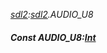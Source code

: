 _[sdl2](../../modules/sdl2/sdl2-module.md):[sdl2](../../modules/sdl2/sdl2-module.md).AUDIO\_U8_
##### Const AUDIO\_U8:[Int](../../modules/wonkey/wonkey-types-int.md)
